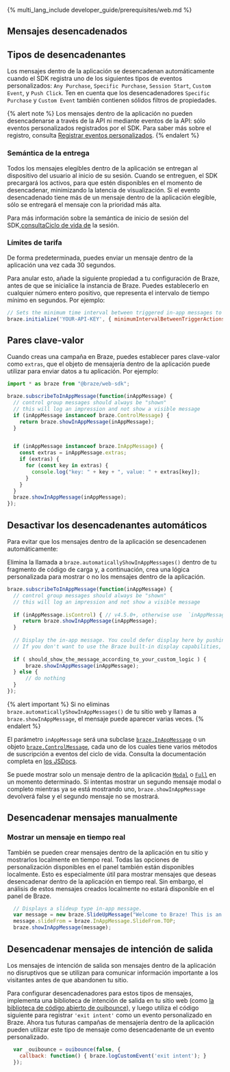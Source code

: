 {% multi_lang_include developer_guide/prerequisites/web.md %}

## Mensajes desencadenados

## Tipos de desencadenantes

Los mensajes dentro de la aplicación se desencadenan automáticamente cuando el SDK registra uno de los siguientes tipos de eventos personalizados: `Any Purchase`, `Specific Purchase`, `Session Start`, `Custom Event`, y `Push Click`. Ten en cuenta que los desencadenadores `Specific Purchase` y `Custom Event` también contienen sólidos filtros de propiedades.

{% alert note %}
Los mensajes dentro de la aplicación no pueden desencadenarse a través de la API ni mediante eventos de la API: sólo eventos personalizados registrados por el SDK. Para saber más sobre el registro, consulta [Registrar eventos personalizados]({{site.baseurl}}/developer_guide/analytics/logging_events/).
{% endalert %}

### Semántica de la entrega

Todos los mensajes elegibles dentro de la aplicación se entregan al dispositivo del usuario al inicio de su sesión. Cuando se entreguen, el SDK precargará los activos, para que estén disponibles en el momento de desencadenar, minimizando la latencia de visualización. Si el evento desencadenado tiene más de un mensaje dentro de la aplicación elegible, sólo se entregará el mensaje con la prioridad más alta.

Para más información sobre la semántica de inicio de sesión del SDK,[consultaCiclo de vida de]({{site.baseurl}}/developer_guide/platform_integration_guides/analytics/tracking_sessions/) la sesión.

### Límites de tarifa

De forma predeterminada, puedes enviar un mensaje dentro de la aplicación una vez cada 30 segundos.

Para anular esto, añade la siguiente propiedad a tu configuración de Braze, antes de que se inicialice la instancia de Braze. Puedes establecerlo en cualquier número entero positivo, que representa el intervalo de tiempo mínimo en segundos. Por ejemplo:

```javascript
// Sets the minimum time interval between triggered in-app messages to 5 seconds instead of the default 30
braze.initialize('YOUR-API-KEY', { minimumIntervalBetweenTriggerActionsInSeconds: 5 })
```

## Pares clave-valor

Cuando creas una campaña en Braze, puedes establecer pares clave-valor como `extras`, que el objeto de mensajería dentro de la aplicación puede utilizar para enviar datos a tu aplicación. Por ejemplo:

```javascript
import * as braze from "@braze/web-sdk";

braze.subscribeToInAppMessage(function(inAppMessage) {
  // control group messages should always be "shown"
  // this will log an impression and not show a visible message
  if (inAppMessage instanceof braze.ControlMessage) {
    return braze.showInAppMessage(inAppMessage);
  }


  if (inAppMessage instanceof braze.InAppMessage) {
    const extras = inAppMessage.extras;
    if (extras) {
      for (const key in extras) {
        console.log("key: " + key + ", value: " + extras[key]);
      }
    }
  }
  braze.showInAppMessage(inAppMessage);
});
```

## Desactivar los desencadenantes automáticos

Para evitar que los mensajes dentro de la aplicación se desencadenen automáticamente:

Elimina la llamada a `braze.automaticallyShowInAppMessages()` dentro de tu fragmento de código de carga y, a continuación, crea una lógica personalizada para mostrar o no los mensajes dentro de la aplicación.

```javascript
braze.subscribeToInAppMessage(function(inAppMessage) {
  // control group messages should always be "shown"
  // this will log an impression and not show a visible message
  
  if (inAppMessage.isControl) { // v4.5.0+, otherwise use  `inAppMessage instanceof braze.ControlMessage`
     return braze.showInAppMessage(inAppMessage);
  }
  
  // Display the in-app message. You could defer display here by pushing this message to code within your own application.
  // If you don't want to use the Braze built-in display capabilities, you could alternatively pass the in-app message to your own display code here.
  
  if ( should_show_the_message_according_to_your_custom_logic ) {
      braze.showInAppMessage(inAppMessage);
  } else {
      // do nothing
  }
});
```

{% alert important %}
Si no eliminas `braze.automaticallyShowInAppMessages()` de tu sitio web y llamas a `braze.showInAppMessage`, el mensaje puede aparecer varias veces.
{% endalert %}

El parámetro `inAppMessage` será una subclase [`braze.InAppMessage`](https://js.appboycdn.com/web-sdk/latest/doc/classes/braze.inappmessage.html) o un objeto [`braze.ControlMessage`](https://js.appboycdn.com/web-sdk/latest/doc/classes/braze.controlmessage.html), cada uno de los cuales tiene varios métodos de suscripción a eventos del ciclo de vida. Consulta la documentación completa en [los JSDocs](https://js.appboycdn.com/web-sdk/latest/doc/classes/braze.inappmessage.html).

Se puede mostrar solo un mensaje dentro de la aplicación [`Modal`]({{site.baseurl}}/developer_guide/in_app_messages/?tab=modal&sdktab=web) o [`Full`]({{site.baseurl}}/developer_guide/in_app_messages/?tab=full&sdktab=web) en un momento determinado. Si intentas mostrar un segundo mensaje modal o completo mientras ya se está mostrando uno, `braze.showInAppMessage` devolverá false y el segundo mensaje no se mostrará.

## Desencadenar mensajes manualmente

### Mostrar un mensaje en tiempo real

También se pueden crear mensajes dentro de la aplicación en tu sitio y mostrarlos localmente en tiempo real. Todas las opciones de personalización disponibles en el panel también están disponibles localmente. Esto es especialmente útil para mostrar mensajes que deseas desencadenar dentro de la aplicación en tiempo real. Sin embargo, el análisis de estos mensajes creados localmente no estará disponible en el panel de Braze.

```javascript
  // Displays a slideup type in-app message.
  var message = new braze.SlideUpMessage("Welcome to Braze! This is an in-app message.");
  message.slideFrom = braze.InAppMessage.SlideFrom.TOP;
  braze.showInAppMessage(message);
```

## Desencadenar mensajes de intención de salida

Los mensajes de intención de salida son mensajes dentro de la aplicación no disruptivos que se utilizan para comunicar información importante a los visitantes antes de que abandonen tu sitio.

Para configurar desencadenadores para estos tipos de mensajes, implementa una biblioteca de intención de salida en tu sitio web (como [la biblioteca de código abierto de ouibounce](https://github.com/carlsednaoui/ouibounce)), y luego utiliza el código siguiente para registrar `'exit intent'` como un evento personalizado en Braze. Ahora tus futuras campañas de mensajería dentro de la aplicación pueden utilizar este tipo de mensaje como desencadenante de un evento personalizado.

```javascript
  var _ouibounce = ouibounce(false, {
    callback: function() { braze.logCustomEvent('exit intent'); }
  });
```
